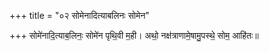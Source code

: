 +++
title = "०२ सोमेनादित्याबलिनः सोमेन"

+++
सोमे॑नादि॒त्याब॒लिनः॒ सोमे॑न पृथि॒वी म॒ही। अथो॒ नक्ष॑त्राणामे॒षामु॒पस्थे॒ सोम॒ आहि॑तः॥